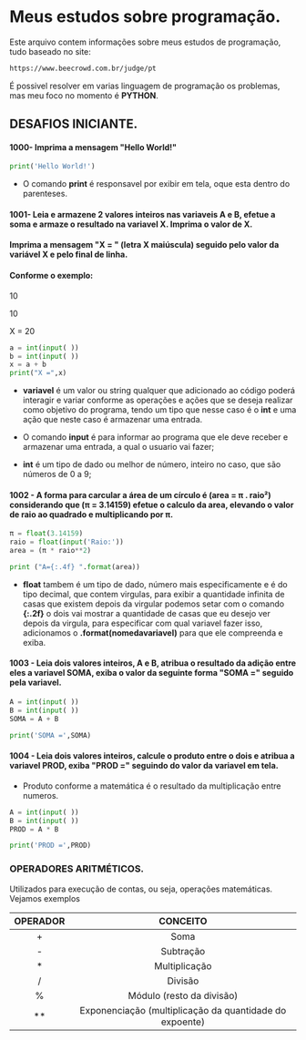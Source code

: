 # Meus estudos sobre programação.

Este arquivo contem informações sobre meus estudos de programação, tudo baseado no site:

```html
https://www.beecrowd.com.br/judge/pt
```

É possivel resolver em varias linguagem de programação os problemas, mas meu foco no momento é **PYTHON**.


## DESAFIOS INICIANTE.


#### 1000- Imprima a mensagem "Hello World!"

```python
print('Hello World!')
```

- O comando **print** é responsavel por exibir em tela, oque esta dentro do parenteses.

#### 1001- Leia e armazene 2 valores inteiros nas variaveis A e B, efetue a soma e armaze o resultado na variavel X. Imprima o valor de X. 


#### Imprima a mensagem "X = " (letra X maiúscula) seguido pelo valor da variável X e pelo final de linha. 


#### Conforme o exemplo:

10

10

X = 20


```python
a = int(input( ))
b = int(input( ))
x = a + b
print("X =",x) 
```
- **variavel** é um valor ou string qualquer que adicionado ao código poderá interagir e variar conforme as operações e ações que se deseja realizar como objetivo do programa, tendo um tipo que nesse caso é o **int** e uma ação que neste caso é armazenar uma entrada. 
- O comando **input** é para informar ao programa que ele deve receber e armazenar uma entrada, a qual o usuario vai fazer;

- **int** é um tipo de dado ou melhor de número, inteiro no caso, que são números de 0 a 9;


#### 1002 - A forma para carcular a área de um círculo é (area =  π . raio²) considerando que (π = 3.14159) efetue o calculo da area, elevando o valor de raio ao quadrado e multiplicando por π.

 
 
```python
π = float(3.14159)
raio = float(input('Raio:'))
area = (π * raio**2)

print ("A={:.4f} ".format(area))
```

- **float** tambem é um tipo de dado, número mais especificamente e é do tipo decimal, que contem virgulas, para exibir a quantidade infinita de casas que existem depois da virgular podemos setar com o comando **{:.2f}** o dois vai mostrar a quantidade de casas que eu desejo ver depois da virgula, para especificar com qual variavel fazer isso, adicionamos o **.format(nomedavariavel)** para que ele compreenda e exiba. 


#### 1003 - Leia dois valores inteiros, A e B, atribua o resultado da adição entre eles a variavel SOMA, exiba o valor da seguinte forma "SOMA =" seguido pela variavel.

```python
A = int(input( ))
B = int(input( ))
SOMA = A + B

print('SOMA =',SOMA)
```

#### 1004 - Leia dois valores inteiros, calcule o produto entre o dois e atribua a variavel PROD, exiba "PROD =" seguindo do valor da variavel em tela.

- Produto conforme a matemática é o resultado da multiplicação entre numeros. 

```python
A = int(input( ))
B = int(input( ))
PROD = A * B

print('PROD =',PROD)
```

### OPERADORES ARITMÉTICOS.
 
 Utilizados para execução de contas, ou seja, operações matemáticas. Vejamos exemplos
 
OPERADOR | CONCEITO 
:--------: | :--------:
+| Soma 
-| Subtração 
*| Multiplicação
/| Divisão 
%| Módulo (resto da divisão)
**| Exponenciação (multiplicação da quantidade do expoente)
 


